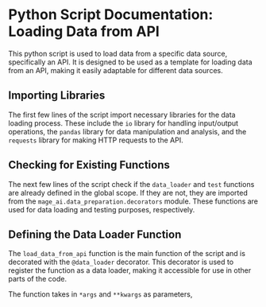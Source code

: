# Python Script Documentation: Loading Data from API

This python script is used to load data from a specific data source, specifically an API. It is designed to be used as a template for loading data from an API, making it easily adaptable for different data sources.

## Importing Libraries
The first few lines of the script import necessary libraries for the data loading process. These include the `io` library for handling input/output operations, the `pandas` library for data manipulation and analysis, and the `requests` library for making HTTP requests to the API.

## Checking for Existing Functions
The next few lines of the script check if the `data_loader` and `test` functions are already defined in the global scope. If they are not, they are imported from the `mage_ai.data_preparation.decorators` module. These functions are used for data loading and testing purposes, respectively.

## Defining the Data Loader Function
The `load_data_from_api` function is the main function of the script and is decorated with the `@data_loader` decorator. This decorator is used to register the function as a data loader, making it accessible for use in other parts of the code.

The function takes in `*args` and `**kwargs` as parameters,